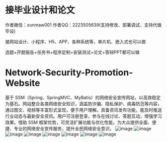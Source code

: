 # 接毕业设计和论文
作者微信：xunmaw001  作者QQ：2223505639(支持修改、部署调试、支持代做毕设)

接网站设计、小程序、H5、APP、各种系统等，单片机、嵌入式也可以做

选题+开题报告+任务书+程序定制+安装测试+论文+答辩PPT都可以做
# Network-Security-Promotion-Website
基于 SSM（Spring、SpringMVC、MyBatis）的网络安全宣传网站，以高效稳定为基石。网站整合各类网络安全知识，涵盖防诈骗、隐私保护、病毒防范等内容，通过图文、视频等丰富形式呈现，便于用户理解。具备资讯发布功能，能及时推送行业动态与最新安全资讯。用户可注册登录，参与在线讨论、答题互动，增强学习效果。借助 SSM 框架优势，可灵活扩展功能与优化性能，为大众提供全面、便捷、专业的网络安全宣传服务，提升全民网络安全意识。 
![image](https://github.com/user-attachments/assets/b7e68830-7043-4d0d-a7f7-da420c2b796a)
![image](https://github.com/user-attachments/assets/67b115e5-65f3-4e58-a441-1432c0ed8cd6)
![image](https://github.com/user-attachments/assets/3e29896a-1142-437c-ad35-873b0d10aa17)
![image](https://github.com/user-attachments/assets/192c1861-343a-401d-89cf-7759bea8ff78)
![image](https://github.com/user-attachments/assets/0a3079bb-fe2b-4ab9-a36a-e48fa284a9c3)
![image](https://github.com/user-attachments/assets/03125a1c-9f4b-4864-a5c0-27e1e7e516a1)
![image](https://github.com/user-attachments/assets/e241c2dc-c42c-4ac8-92b7-7eb0aa549124)
![image](https://github.com/user-attachments/assets/758285da-ecc4-4c2e-a986-8158f984117f)
